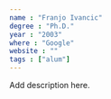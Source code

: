 ```yaml
---
name : "Franjo Ivancic"
degree : "Ph.D."
year : "2003"
where : "Google"
website : ""
tags : ["alum"]
---
```

Add description here.
